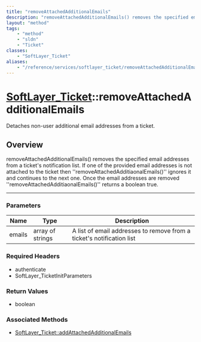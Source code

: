 ```yaml
---
title: "removeAttachedAdditionalEmails"
description: "removeAttachedAdditionalEmails() removes the specified email addresses from a ticket's notification list. If one of the... "
layout: "method"
tags:
    - "method"
    - "sldn"
    - "Ticket"
classes:
    - "SoftLayer_Ticket"
aliases:
    - "/reference/services/softlayer_ticket/removeAttachedAdditionalEmails"
---
```

# [SoftLayer_Ticket](/reference/services/SoftLayer_Ticket)::removeAttachedAdditionalEmails


Detaches non-user additional email addresses from a ticket.


## Overview 
removeAttachedAdditionalEmails() removes the specified email addresses from a ticket's notification list. If one of the provided email addresses is not attached to the ticket then ''removeAttachedAdditiaonalEmails()'' ignores it and continues to the next one. Once the email addresses are removed ''removeAttachedAdditiaonalEmails()'' returns a boolean true. 

-----

### Parameters 
|Name | Type | Description |
| --- | --- | --- |
|emails| array of strings| A list of email addresses to remove from a ticket's notification list|


### Required Headers
* authenticate
* SoftLayer_TicketInitParameters


### Return Values
* boolean


### Associated Methods

*  [SoftLayer_Ticket::addAttachedAdditionalEmails](/reference/services/SoftLayer_Ticket/addAttachedAdditionalEmails )




